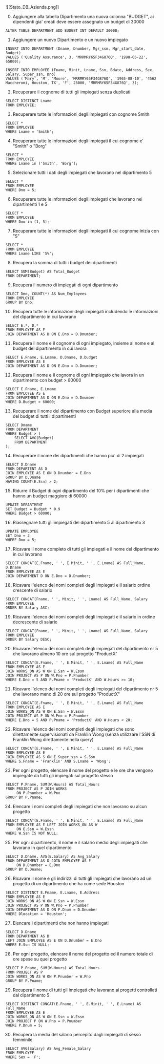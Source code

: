 ![[Stato_DB_Azienda.png]]

00. Aggiungere alla tabella Dipartimento una nuova colonna "BUDGET", ai dipendenti gia' creati deve essere assegnato un budget di 30000
``` MySQL
ALTER TABLE DEPARTMENT ADD BUDGET INT DEFAULT 30000;
```

1. Aggiungere un nuovo Dipartimento e un nuovo impiegato
``` MySQL
INSERT INTO DEPARTMENT (Dname, Dnumber, Mgr_ssn, Mgr_start_date, Budget)
VALUES ('Quality Assurance', 3, 'MRRMRY65F34G876Q', '1998-05-22', 65000);

INSERT INTO EMPLOYEE (Fname, Minit, Lname, Ssn, Bdate, Address, Sex, Salary, Super_ssn, Dno)
VALUES ('Mary', 'M', 'Moore', 'MRRMRY65F34G876Q', '1965-08-10', '4562 Maccheroni, Houston, TX', 'F', 23000, 'MRRMRY65F34G876Q', 3);
```

2. Recuperare il cognome di tutti gli impiegati senza duplicati
``` MySQL
SELECT DISTINCT Lname
FROM EMPLOYEE;
```

3. Recuperare tutte le informazioni degli impiegati con cognome Smith
``` MySQL
SELECT *
FROM EMPLOYEE
WHERE Lname = 'Smith';
```

4. Recuperare tutte le informazioni degli impiegati il cui cognome e' "Smith" o "Borg"
``` MySQL
SELECT *
FROM EMPLOYEE
WHERE Lname in ('Smith', 'Borg');
```

5. Selezionare tutti i dati degli impiegati che lavorano nel dipartimento 5
``` MySQL
SELECT *
FROM EMPLOYEE
WHERE Dno = 5;
```

6. Recuperare tutte le informazioni degli impiegati che lavorano nei dipartimenti 1 e 5
``` MySQL
SELECT *
FROM EMPLOYEE 
WHERE Dno in (1, 5);
```

7. Recuperare tutte le informazioni degli impiegati il cui cognome inizia con "S"
``` MySQL
SELECT *
FROM EMPLOYEE
WHERE Lname LIKE 'S%';
```

8. Recupera la somma di tutti i budget dei dipartimenti
``` MySQL
SELECT SUM(Budget) AS Total_Budget
FROM DEPARTMENT;
```

9. Recupera il numero di impiegati di ogni dipartimento
``` MySQL
SELECT Dno, COUNT(*) AS Num_Employees
FROM EMPLOYEE
GROUP BY Dno;
```

10. Recupera tutte le informazioni degli impiegati includendo le informazioni del dipartimento in cui lavorano
``` MySQL
SELECT E.*, D.*
FROM EMPLOYEE AS E
JOIN DEPARTMENT AS D ON E.Dno = D.Dnumber;
```

11. Recupera il nome e il cognome di ogni impiegato, insieme al nome e al budget del dipartimento in cui lavora
``` MySQL
SELECT E.Fname, E.Lname, D.Dname, D.budget
FROM EMPLOYEE AS E
JOIN DEPARTMENT AS D ON E.Dno = D.Dnumber;
```

12. Recupera il nome e il cognome di ogni impiegato che lavora in un dipartimento con budget > 60000
``` MySQL
SELECT E.Fname, E.Lname
FROM EMPLOYEE AS E
JOIN DEPARTMENT AS D ON E.Dno = D.Dnumber
WHERE D.Budget > 60000;
```

13. Recuperare il nome del dipartimento con Budget superiore alla media del budget di tutti i dipartimenti
``` MySQL
SELECT Dname 
FROM DEPARTMENT
WHERE Budget > (
	SELECT AVG(Budget)
	FROM DEPARTMENT
);
```

14. Recuperare il nome dei dipartimenti che hanno piu' di 2 impiegati
``` MySQL
SELECT D.Dname
FROM DEPARTENT AS D
JOIN EMPLOYEE AS E ON D.Dnumber = E.Dno
GROUP BY D.Dname
HAVING COUNT(E.Ssn) > 2;
```

15. Ridurre il Budget di ogni dipartimento del 10% per i dipartimenti che hanno un budget maggiore di 60000
``` MySQL
UPDATE DEPARTMENT 
SET Budget = Budget * 0.9
WHERE Budget > 60000;
```

16. Riassegnare tutti gli impiegati del dipartimento 5 al dipartimento 3
``` MySQL
UPDATE EMPLOYEE 
SET Dno = 3
WHERE Dno = 5;
```

17. Ricavare il nome completo di tutti gli impiegati e il nome del dipartimento in cui lavorano
``` MySQL
SELECT CONCAT(E.Fname, ' ', E.Minit, ' ', E.Lname) AS Full_Name, D.Dname 
FROM EMPLOYEE AS E
JOIN DEPARTMENT D ON E.Dno = D.Dnumber;
```

18. Ricavare l'elenco dei nomi completi degli impiegati e il salario ordine crescente di salario
``` MySQL
SELECT CONCAT(Fname, ' ', Minit, ' ', Lname) AS Full_Name, Salary
FROM EMPLOYEE
ORDER BY Salary ASC;
```

19. Ricavare l'elenco dei nomi completi degli impiegati e il salario in ordine decrescente di salario
``` MySQL
SELECT CONCAT(Fname, ' ', Minit, ' ', Lname) AS Full_Name, Salary
FROM EMPLOYEE
ORDER BY Salary DESC;
```

20. Ricavare l'elenco dei nomi completi degli impiegati del dipartimento nr 5 che lavorano almeno 10 ore sul progetto "ProductX"
``` MySQL
SELECT CONCAT(E.Fname, ' ', E.Minit, ' ', E.Lname) AS Full_Name
FROM EMPLOYEE AS E
JOIN WORKS_ON AS W ON E.Ssn = W.Essn
JOIN PROJECT AS P ON W.Pno = P.Pnumber
WHERE E.Dno = 5 AND P.Pname = 'ProductX' AND W.Hours >= 10;
```

21. Ricavare l'elenco dei nomi completi degli impiegati del dipartimento nr 5 che lavorano meno di 20 ore sul progetto "ProductX"
``` MySQL
SELECT CONCAT(E.Fname, ' ', E.Minit, ' ', E.Lname) AS Full_Name
FROM EMPLOYEE AS E
JOIN WORKS_ON AS W ON E.Ssn = W.Essn
JOIN PROJECT AS P ON W.Pno = P.Pnumber
WHERE E.Dno = 5 AND P.Pname = 'ProductX' AND W.Hours < 20;
```

22. Ricavare l'elenco dei nomi completi degli impiegati che sono direttamente supervisionati da Franklin Wong (senza utilizzare l'SSN di Franklin Wong direttamente nella query)
``` MySQL
SELECT CONCAT(E.Fname, ' ', E.Minit, ' ', E.Lname) AS Full_Name
FROM EMPLOYEE AS E
JOIN EMPLOYEE AS S ON E.Super_ssn = S.Ssn
WHERE S.Fname = 'Franklin' AND S.Lname = 'Wong';
```

23. Per ogni progetto, elencare il nome del progetto e le ore che vengono impiegate da tutti gli impiegati sul progetto stesso
``` MySQL
SELECT P.Pname, SUM(W.Hours) AS Total_Hours
FROM PROJECT AS P JOIN WORKS
	 ON P.Pnumber = W.Pno
GROUP BY P.Pname;
```

24. Elencare i nomi completi degli impiegati che non lavorano su alcun progetto
``` MySQL
SELECT CONCAT(E.Fname, ' ', E.Minit, ' ', E.Lname) AS Full_Name
FROM EMPLOYEE AS E LEFT JOIN WORKS_ON AS W
     ON E.Ssn = W.Essn
WHERE W.Ssn IS NOT NULL;
```

25. Per ogni dipartimento, il nome e il salario medio degli impiegati che lavorano in quel dipartimento
``` MySQL
SELECT D.Dname, AVG(E.Salary) AS Avg_Salary 
FROM DEPARTMENT AS D JOIN EMPLOYEE AS E 
	 ON D.Dnumber = E.Dno 
GROUP BY D.Dname;
```

26. Ricavare il nome e gli indirizzi di tutti gli impiegati che lavorano ad un progetto di un dipartimento che ha come sede Houston
``` MySQL
SELECT DISTINCT E.Fname, E.Lname, E.Address
FROM EMPLOYEE AS E
JOIN WORKS_ON AS W ON E.Ssn = W.Essn
JOIN PROJECT AS P ON W.Pno = P.Pnumber
JOIN DEPARTMENT AS D ON P.Dnum = D.Dnumber
WHERE Dlocation = 'Houston';
```

27. Elencare i dipartimenti che non hanno impiegati
``` MySQL
SELECT D.Dname 
FROM DEPARTMENT AS D
LEFT JOIN EMPLOYEE AS E ON D.Dnumber = E.Dno
WHERE E.Ssn IS NULL;
```

28. Per ogni progetto, elencare il nome del progetto ed il numero totale di ore spese su quel progetto
``` MySQL
SELECT P.Pname, SUM(W.Hours) AS Total_Hours
FROM PROJECT AS P
JOIN WORKS_ON AS W ON P.Pnumber = W.Pno
GROUP BY P.Pname;
```

29. Recupera il nome di tutti gli impiegati che lavorano ai progetti controllati dal dipartimento 5
``` MySQL
SELECT DISTINCT CONCAT(E.Fname, ' ', E.Minit, ' ', E.Lname) AS Full_Name
FROM EMPLOYEE AS E
JOIN WORKS_ON AS W ON E.Ssn = W.Essn
JOIN PROJECT P ON W.Pno = P.Pnumber
WHERE P.Dnum = 5;
```

30. Recupera la media del salario percepito dagli impiegati di sesso femminile
``` MySQL
SELECT AVG(Salary) AS Avg_Female_Salary
FROM EMPLOYEE
WHERE Sex = 'F';
```